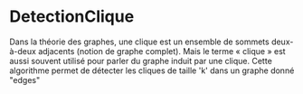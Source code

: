 # DetectionClique
Dans la théorie des graphes, une clique est un ensemble de sommets deux-à-deux adjacents (notion de graphe complet). Mais le terme « clique » est aussi souvent utilisé pour parler du graphe induit par une clique.
Cette algorithme permet de détecter les cliques de taille 'k' dans un graphe donné "edges"
